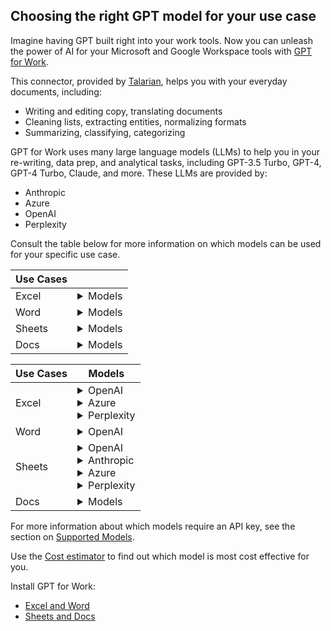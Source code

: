 ## Choosing the right GPT model for your use case

Imagine having GPT built right into your work tools. Now you can unleash the power of AI for your Microsoft and Google Workspace tools with [GPT for Work](https://gptforwork.com/).

This connector, provided by [Talarian](https://talarian.io/), helps you with your everyday documents, including:
- Writing and editing copy, translating documents
- Cleaning lists, extracting entities, normalizing formats
- Summarizing, classifying, categorizing

GPT for Work uses many large language models (LLMs)  to help you in your re-writing, data prep, and analytical tasks, including  GPT-3.5 Turbo, GPT-4, GPT-4 Turbo, Claude, and more. These LLMs are provided by:
- Anthropic
- Azure
- OpenAI
- Perplexity

Consult the table below for more information on which models can be used for your specific use case.

| Use Cases |  |
|-----------|--------|
| Excel     | <details><summary>Models</summary> OpenAI gpt-3.5-turbo (0125) <br> Azure gpt-3.5-turbo (0613) <br> Azure gpt-4 <br> OpenAI gpt-4 <br> OpenAI gpt-4-1106-vision-preview (with GPT_VISION) <br> Azure gpt-4-turbo <br> OpenAI gpt-4-turbo <br> Perplexity sonar-small-online (with GPT_WEB and Web browsing bulk tool) <br> OpenAI text-embedding-ada-002 (with GPT_MATCH)</details> |
| Word      | <details><summary>Models</summary>OpenAI gpt-3.5-turbo (0125) <br> OpenAI gpt-4 <br> OpenAI gpt-4-turbo</details> |
| Sheets    | <details><summary>Models</summary>OpenAI babbage-003 (fine-tuned) <br>  Anthropic claude-3-haiku <br>  Anthropic claude-3-opus <br> Anthropic claude-3-sonnet <br>  OpenAI davinci-002 (fine-tuned) <br>  OpenAI gpt-3.5-turbo (0125) <br>  Azure gpt-3.5-turbo (0613) <br>  OpenAI gpt-3.5-turbo (fine-tuned) <br>  OpenAI gpt-3.5-turbo-instruct <br> Azure gpt-4 <br>  OpenAI gpt-4 <br> OpenAI gpt-4-1106-vision-preview (with GPT_VISION) <br> Azure gpt-4-turbo <br> OpenAI gpt-4-turbo <br> Perplexity sonar-small-online (with GPT_WEB and Web browsing bulk tool) <br> OpenAI text-embedding-ada-002 (with GPT_MATCH)</details> |
| Docs      | <details><summary>Models</summary>Anthropic claude-3-haiku <br> Anthropic claude-3-opus <br> Anthropic claude-3-sonnet <br> OpenAI gpt-3.5-turbo (0125) <br> OpenAI gpt-3.5-turbo-instruct <br> OpenAI gpt-4 <br> OpenAI gpt-4-turbo</details> |



| Use Cases | Models |
|-----------|--------|
| Excel     | <details><summary>OpenAI</summary>gpt-3.5-turbo (0125) <br> gpt-4 <br> gpt-4-1106-vision-preview (with GPT_VISION)  <br> gpt-4-turbo <br> text-embedding-ada-002 (with GPT_MATCH)</details> <details><summary>Azure</summary>gpt-3.5-turbo (0613) <br> gpt-4  <br> gpt-4-turbo</details><details><summary>Perplexity</summary> sonar-small-online (with GPT_WEB and Web browsing bulk tool)</details> |
| Word      | <details><summary>OpenAI</summary>gpt-3.5-turbo (0125) <br> gpt-4 <br> gpt-4-turbo</details> |
| Sheets    | <details><summary>OpenAI</summary>babbage-003 (fine-tuned)  <br>  davinci-002 (fine-tuned)  <br>  gpt-3.5-turbo (0125) <br> gpt-4 <br> gpt-4-1106-vision-preview (with GPT_VISION) <br>  gpt-3.5-turbo-instruct  <br> gpt-3.5-turbo (fine-tuned)  <br> gpt-4-turbo  <br> text-embedding-ada-002 (with GPT_MATCH) </details> <details><summary>Anthropic</summary>claude-3-haiku <br> claude-3-opus <br> claude-3-sonnet </details> <details><summary>Azure</summary>gpt-3.5-turbo (0613) <br> gpt-4 <br> gpt-4-turbo<br> </details> <details><summary>Perplexity</summary>sonar-small-online (with GPT_WEB and Web browsing bulk tool)</details> |
| Docs      | <details><summary>Models</summary>Anthropic claude-3-haiku <br> Anthropic claude-3-opus <br> Anthropic claude-3-sonnet <br> OpenAI gpt-3.5-turbo (0125) <br> OpenAI gpt-3.5-turbo-instruct <br> OpenAI gpt-4 <br> OpenAI gpt-4-turbo</details> |


<!--
Docusaurus markdown does not support embedded dropdowns or filters within tables. I would suggest using JavaScript (maybe DataTables or React Table) or a Docusaurus plugin to add that functionality to the table.
-->

For more information about which models require an API key, see the section on [Supported Models](https://gptforwork.com/help/supported-models).

Use the [Cost estimator](https://gptforwork.com/help/billing/cost-estimator) to find out which model is most cost effective for you.

Install GPT for Work:
- [Excel and Word](https://pages.store.office.com/addinsinstallpage.aspx?assetid=WA200005502&rs=en-US&correlationId=4218a2d3-0e65-ff74-335b-a1cc93c40d61)
- [Sheets and Docs](https://workspace.google.com/marketplace/app/gpt_for_sheets_and_docs/677318054654)

